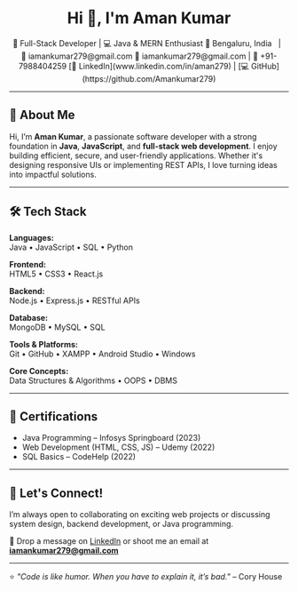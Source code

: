 <h1 align="center">Hi 👋, I'm Aman Kumar</h1>

<p align="center">
  🚀 Full-Stack Developer | 💻 Java & MERN Enthusiast
  📍 Bengaluru, India &nbsp; | &nbsp; 📧 iamankumar279@gmail.com
  📧 iamankumar279@gmail.com | 📱 +91-7988404259  
[🔗 LinkedIn](www.linkedin.com/in/aman279) | [💻 GitHub](https://github.com/Amankumar279)
</p> 

---

## 👋 About Me

Hi, I’m **Aman Kumar**, a passionate software developer with a strong foundation in **Java**, **JavaScript**, and **full-stack web development**. I enjoy building efficient, secure, and user-friendly applications. Whether it's designing responsive UIs or implementing REST APIs, I love turning ideas into impactful solutions.

---

## 🛠️ Tech Stack

**Languages:**  
Java • JavaScript • SQL • Python

**Frontend:**  
HTML5 • CSS3 • React.js

**Backend:**  
Node.js • Express.js • RESTful APIs

**Database:**  
MongoDB • MySQL • SQL

**Tools & Platforms:**  
Git • GitHub • XAMPP • Android Studio • Windows

**Core Concepts:**  
Data Structures & Algorithms • OOPS • DBMS

---



## 📜 Certifications

- Java Programming – Infosys Springboard (2023)  
- Web Development (HTML, CSS, JS) – Udemy (2022)  
- SQL Basics – CodeHelp (2022)

---

## 🤝 Let's Connect!

I’m always open to collaborating on exciting web projects or discussing system design, backend development, or Java programming.

💬 Drop a message on [LinkedIn](www.linkedin.com/in/aman279) or shoot me an email at **iamankumar279@gmail.com**

---

⭐ _"Code is like humor. When you have to explain it, it’s bad."_ – Cory House
